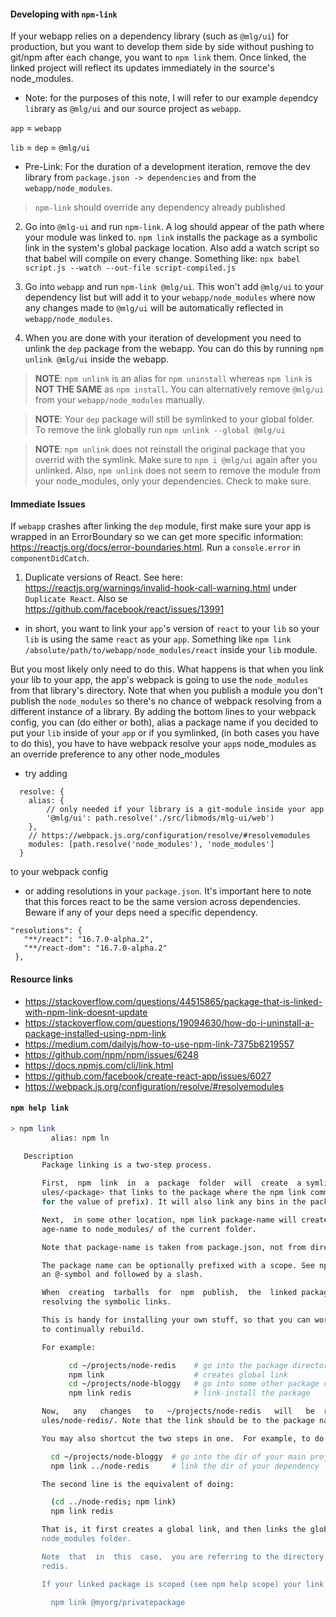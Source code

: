 #### Developing with `npm-link`
If your webapp relies on a dependency library (such as `@mlg/ui`) for production, but you want to develop them side by side
without pushing to git/npm after each change, you want to `npm link` them. Once linked, the linked project will reflect its updates
immediately in the source's node_modules.

* Note: for the purposes of this note, I will refer to our example `dep`endcy `lib`rary as `@mlg/ui` and our source project as `webapp`.

`app` = `webapp`

`lib` = `dep` = `@mlg/ui`


* Pre-Link: For the duration of a development iteration, remove the dev library from `package.json -> dependencies` and from the `webapp/node_modules`. 

> `npm-link` should override any dependency already published

2. Go into `@mlg-ui` and run `npm-link`. A log should appear of the path where your module was linked to. `npm link` installs the package as a symbolic link in the system's global package location.
 Also add a watch script so that babel will compile on every change. Something like: `npx babel script.js --watch --out-file script-compiled.js`

3. Go into `webapp` and run `npm-link @mlg/ui`. This won't add `@mlg/ui` to your dependency list but will add it 
to your `webapp/node_modules` where now any changes made to `@mlg/ui` will be automatically reflected in 
`webapp/node_modules`.

3. When you are done with your iteration of development you need to unlink the `dep` package from the webapp. You can do this 
by running `npm unlink @mlg/ui` inside the webapp. 
> **NOTE**: `npm unlink` is an alias for `npm uninstall` whereas `npm link`
is **NOT THE SAME** as `npm install`. You can alternatively remove `@mlg/ui` from your `webapp/node_modules` manually.

> **NOTE**: Your `dep` package will still be symlinked to your global folder. To remove the link globally run `npm unlink --global @mlg/ui`

> **NOTE**: `npm unlink` does not reinstall the original package that you overrid with the symlink. Make sure to `npm i @mlg/ui` again after you unlinked. Also, 
>`npm unlink` does not seem to remove the module from your node_modules, only your dependencies. Check to make sure.  
 
#### Immediate Issues
If `webapp` crashes after linking the `dep` module, first make sure your app is wrapped in an ErrorBoundary so we can get
more specific information: https://reactjs.org/docs/error-boundaries.html. Run a `console.error` in `componentDidCatch`.

1. Duplicate versions of React. See here: https://reactjs.org/warnings/invalid-hook-call-warning.html under `Duplicate React`. Also
se https://github.com/facebook/react/issues/13991

- in short, you want to link your `app`'s version of `react` to your `lib` so your `lib` is using the same `react` as your `app`.
Something like `npm link /absolute/path/to/webapp/node_modules/react` inside your `lib` module. 

But you most likely only need to do this. What happens is that when you link your lib to your app, the app's webpack is going to 
use the `node_modules` from that library's directory. Note that when you publish a module you don't publish the `node_modules` 
so there's no chance of webpack resolving from a different instance of a library. By adding the bottom lines to your webpack config,
you can (do either or both), alias a package name if you decided to put your `lib` inside of your `app` or if you symlinked, (in both
cases you have to do this), you have to have webpack resolve your `app`s node_modules as an override preference to any other node_modules 

- try adding 
```  
  resolve: {
    alias: {
        // only needed if your library is a git-module inside your app  
        '@mlg/ui': path.resolve('./src/libmods/mlg-ui/web')
    },
    // https://webpack.js.org/configuration/resolve/#resolvemodules
    modules: [path.resolve('node_modules'), 'node_modules']
  }
``` 
to your webpack config
                  
- or adding resolutions in your `package.json`. It's important here to note that this forces react to be the same version across
 dependencies. Beware if any of your deps need a specific dependency.
 
```  
"resolutions": {
   "**/react": "16.7.0-alpha.2",
   "**/react-dom": "16.7.0-alpha.2"
 },
```
  
#### Resource links
* https://stackoverflow.com/questions/44515865/package-that-is-linked-with-npm-link-doesnt-update
* https://stackoverflow.com/questions/19094630/how-do-i-uninstall-a-package-installed-using-npm-link
* https://medium.com/dailyjs/how-to-use-npm-link-7375b6219557
* https://github.com/npm/npm/issues/6248
* https://docs.npmjs.com/cli/link.html
* https://github.com/facebook/create-react-app/issues/6027
* https://webpack.js.org/configuration/resolve/#resolvemodules

#### `npm help link`
```bash
> npm link
         alias: npm ln

   Description
       Package linking is a two-step process.

       First,  npm  link  in  a  package  folder  will  create  a symlink in the global folder {prefix}/lib/node_mod-
       ules/<package> that links to the package where the npm link command was executed. (see  npm-config  npm-config
       for the value of prefix). It will also link any bins in the package to {prefix}/bin/{name}.

       Next,  in some other location, npm link package-name will create a symbolic link from globally-installed pack-
       age-name to node_modules/ of the current folder.

       Note that package-name is taken from package.json, not from directory name.

       The package name can be optionally prefixed with a scope. See npm help scope.  The scope must be  preceded  by
       an @-symbol and followed by a slash.

       When  creating  tarballs  for  npm  publish,  the  linked packages are "snapshotted" to their current state by
       resolving the symbolic links.

       This is handy for installing your own stuff, so that you can work on it and test it iteratively without having
       to continually rebuild.

       For example:

             cd ~/projects/node-redis    # go into the package directory
             npm link                    # creates global link
             cd ~/projects/node-bloggy   # go into some other package directory.
             npm link redis              # link-install the package

       Now,   any   changes   to   ~/projects/node-redis   will   be  reflected  in  ~/projects/node-bloggy/node_mod-
       ules/node-redis/. Note that the link should be to the package name, not the directory name for that package.

       You may also shortcut the two steps in one.  For example, to do the above use-case in a shorter way:

         cd ~/projects/node-bloggy  # go into the dir of your main project
         npm link ../node-redis     # link the dir of your dependency

       The second line is the equivalent of doing:

         (cd ../node-redis; npm link)
         npm link redis

       That is, it first creates a global link, and then links the global installation  target  into  your  project's
       node_modules folder.

       Note  that  in  this  case,  you are referring to the directory name, node-redis, rather than the package name
       redis.

       If your linked package is scoped (see npm help scope) your link command must include that scope, e.g.

         npm link @myorg/privatepackage


```
